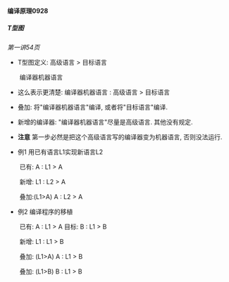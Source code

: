 #### 编译原理0928

##### T型图

_第一讲54页_

* T型图定义:    高级语言 > 目标语言

  ​			    编译器机器语言

* 这么表示更清楚: 编译器机器语言 : 高级语言 > 目标语言

* 叠加: 将"编译器机器语言"编译, 或者将"目标语言"编译.

* 新增的编译器: "编译器机器语言"尽量是高级语言. 其他没有规定.

* **注意** 第一步必然是把这个高级语言写的编译器变为机器语言, 否则没法运行.

* 例1 用已有语言L1实现新语言L2

  ​	已有: A : L1 > A

  ​	新增: L1 : L2 > A

  ​	叠加:(L1>A)  A : L2 > A

* 例2 编译程序的移植

  ​	已有: A : L1 > A 目标: B : L1 > B

  ​	新增: L1 : L1 > B

  ​	叠加: (L1>A) A : L1 > B

  ​	叠加: (L1>B) B : L1 > B

  ​	